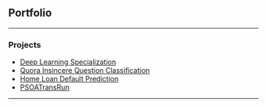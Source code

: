 ## Portfolio
---

### Projects

- [Deep Learning Specialization](https://github.com/ZOUG/DeepLearningSpecialization)
- [Quora Insincere Question Classification](https://www.kaggle.com/miracle0/quora-insincere-question-classification)
- [Home Loan Default Prediction](https://github.com/ZOUG/HomeCreditDefault/)
- [PSOATransRun](https://github.com/RuleML/PSOATransRunComponents)

---
<!-- <p style="font-size:11px">Page template forked from <a href="https://github.com/evanca/quick-portfolio">evanca</a></p> -->
<!-- Remove above link if you don't want to attibute -->
